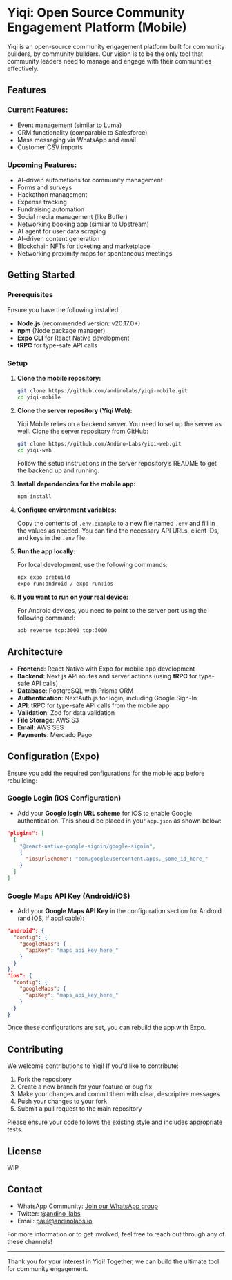 # Yiqi: Open Source Community Engagement Platform (Mobile)

Yiqi is an open-source community engagement platform built for community builders, by community builders. Our vision is to be the only tool that community leaders need to manage and engage with their communities effectively.

## Features

### Current Features:

- Event management (similar to Luma)
- CRM functionality (comparable to Salesforce)
- Mass messaging via WhatsApp and email
- Customer CSV imports

### Upcoming Features:

- AI-driven automations for community management
- Forms and surveys
- Hackathon management
- Expense tracking
- Fundraising automation
- Social media management (like Buffer)
- Networking booking app (similar to Upstream)
- AI agent for user data scraping
- AI-driven content generation
- Blockchain NFTs for ticketing and marketplace
- Networking proximity maps for spontaneous meetings

## Getting Started

### Prerequisites

Ensure you have the following installed:

- **Node.js** (recommended version: v20.17.0+)
- **npm** (Node package manager)
- **Expo CLI** for React Native development
- **tRPC** for type-safe API calls

### Setup

1. **Clone the mobile repository:**

   ```bash
   git clone https://github.com/andinolabs/yiqi-mobile.git
   cd yiqi-mobile
   ```

2. **Clone the server repository (Yiqi Web):**

   Yiqi Mobile relies on a backend server. You need to set up the server as well. Clone the server repository from GitHub:

   ```bash
   git clone https://github.com/Andino-Labs/yiqi-web.git
   cd yiqi-web
   ```

   Follow the setup instructions in the server repository’s README to get the backend up and running.

3. **Install dependencies for the mobile app:**

   ```bash
   npm install
   ```

4. **Configure environment variables:**

   Copy the contents of `.env.example` to a new file named `.env` and fill in the values as needed. You can find the necessary API URLs, client IDs, and keys in the `.env` file.

5. **Run the app locally:**

   For local development, use the following commands:

   ```bash
   npx expo prebuild
   expo run:android / expo run:ios
   ```

6. **If you want to run on your real device:**

   For Android devices, you need to point to the server port using the following command:

   ```bash
   adb reverse tcp:3000 tcp:3000
   ```

## Architecture

- **Frontend**: React Native with Expo for mobile app development
- **Backend**: Next.js API routes and server actions (using **tRPC** for type-safe API calls)
- **Database**: PostgreSQL with Prisma ORM
- **Authentication**: NextAuth.js for login, including Google Sign-In
- **API**: tRPC for type-safe API calls from the mobile app
- **Validation**: Zod for data validation
- **File Storage**: AWS S3
- **Email**: AWS SES
- **Payments**: Mercado Pago

## Configuration (Expo)

Ensure you add the required configurations for the mobile app before rebuilding:

### **Google Login (iOS Configuration)**

- Add your **Google login URL scheme** for iOS to enable Google authentication. This should be placed in your `app.json` as shown below:

```json
"plugins": [
  [
    "@react-native-google-signin/google-signin",
    {
      "iosUrlScheme": "com.googleusercontent.apps._some_id_here_"
    }
  ]
]
```

### **Google Maps API Key (Android/iOS)**

- Add your **Google Maps API Key** in the configuration section for Android (and iOS, if applicable):

```json
"android": {
  "config": {
    "googleMaps": {
      "apiKey": "maps_api_key_here_"
    }
  }
},
"ios": {
  "config": {
    "googleMaps": {
      "apiKey": "maps_api_key_here_"
    }
  }
}
```

Once these configurations are set, you can rebuild the app with Expo.

## Contributing

We welcome contributions to Yiqi! If you'd like to contribute:

1. Fork the repository
2. Create a new branch for your feature or bug fix
3. Make your changes and commit them with clear, descriptive messages
4. Push your changes to your fork
5. Submit a pull request to the main repository

Please ensure your code follows the existing style and includes appropriate tests.

## License

WIP

## Contact

- WhatsApp Community: [Join our WhatsApp group](https://chat.whatsapp.com/JAcbw9MnFxqLEhSRLCtDNR)
- Twitter: [@andino_labs](https://x.com/andino_labs)
- Email: [paul@andinolabs.io](mailto:paul@andinolabs.io)

For more information or to get involved, feel free to reach out through any of these channels!

---

Thank you for your interest in Yiqi! Together, we can build the ultimate tool for community engagement.
